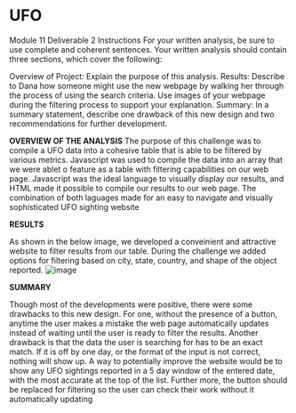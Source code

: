 # UFO
Module 11
Deliverable 2 Instructions
For your written analysis, be sure to use complete and coherent sentences. Your written analysis should contain three sections, which cover the following:

Overview of Project: Explain the purpose of this analysis.
Results: Describe to Dana how someone might use the new webpage by walking her through the process of using the search criteria. Use images of your webpage during the filtering process to support your explanation.
Summary: In a summary statement, describe one drawback of this new design and two recommendations for further development.

**OVERVIEW OF THE ANALYSIS**
The purpose of this challenge was to compile a UFO data into a cohesive table that is able to be filtered by various metrics.  Javascript was used to compile the data into an array that we were ablet o feature as a table with filtering capabilities on our web page.  Javascript was the ideal language to visually display our results, and HTML made it possible to compile our results to our web page.  The combination of both laguages made for an easy to navigate and visually sophisticated UFO sighting website


**RESULTS**

As shown in the below image, we developed a conveinient and attractive website to filter results from our table.  During the challenge we added options for filtering based on city, state, country, and shape of the object reported.
![image](https://user-images.githubusercontent.com/91917546/149221125-fa1c6422-b4bb-4cbe-82ff-8e62a62caea3.png)



**SUMMARY**

Though most of the developments were positive, there were some drawbacks to this new design.  For one, without the presence of a button, anytime the user makes a mistake the web page automatically updates instead of waiting until the user is ready to filter the results.  Another drawback is that the data the user is searching for has to be an exact match.  If it is off by one day, or the format of the input is not correct, nothing will show up.  A way to potentially improve the website would be to show any UFO sightings reported in a 5 day window of the entered date, with the most accurate at the top of the list.  Further more, the button should be replaced for filtering so the user can check their work without it automatically updating
